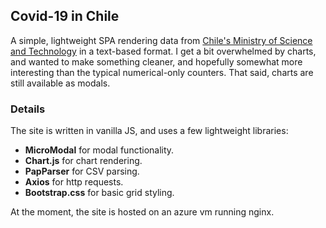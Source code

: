 ## Covid-19 in Chile

A simple, lightweight SPA rendering data from [Chile's Ministry of Science and
Technology](https://github.com/MinCiencia) in a text-based format. I get a bit overwhelmed by charts, and
wanted to make something cleaner, and hopefully somewhat more interesting than
the typical numerical-only counters. That said, charts are still available as
modals.

### Details

The site is written in vanilla JS, and uses a few lightweight libraries:

- **MicroModal** for modal functionality.
- **Chart.js** for chart rendering.
- **PapParser** for CSV parsing.
- **Axios** for http requests.
- **Bootstrap.css** for basic grid styling.

At the moment, the site is hosted on an azure vm running nginx.

